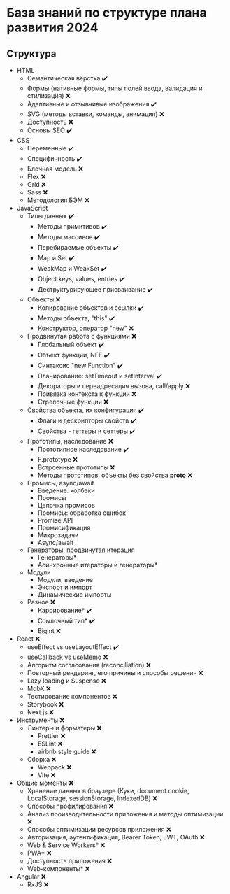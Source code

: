 # База знаний по структуре плана развития 2024
## Структура
- HTML
    - Семантическая вёрстка :heavy_check_mark:
    - Формы (нативные формы, типы полей ввода, валидация и стилизация) :x:
    - Адаптивные и отзывчивые изображения :heavy_check_mark:
    - SVG (методы вставки, команды, анимация) :x:
    - Доступность :x:
    - Основы SEO :heavy_check_mark:
- CSS
    - Переменные :heavy_check_mark:
    - Специфичность :heavy_check_mark:
    - Блочная модель :x:
    - Flex :x:
    - Grid :x:
    - Sass :x:
    - Методология БЭМ :x:
- JavaScript
    - Типы данных :heavy_check_mark:
        - Методы примитивов :heavy_check_mark:
        - Методы массивов :heavy_check_mark:
        - Перебираемые объекты :heavy_check_mark:
        - Map и Set :heavy_check_mark:
        - WeakMap и WeakSet :heavy_check_mark:
        - Object.keys, values, entries :heavy_check_mark:
        - Деструктурирующее присваивание :heavy_check_mark:
    - Объекты :x:
        - Копирование объектов и ссылки :heavy_check_mark:
        - Методы объекта, "this" :heavy_check_mark:
        - Конструктор, оператор "new" :x:
    - Продвинутая работа с функциями :x:
        - Глобальный объект :heavy_check_mark:
        - Объект функции, NFE :heavy_check_mark:
        - Синтаксис "new Function" :heavy_check_mark:
        - Планирование: setTimeout и setInterval :heavy_check_mark:
        - Декораторы и переадресация вызова, call/apply :x:
        - Привязка контекста к функции :x:
        - Стрелочные функции :x:
    - Свойства объекта, их конфигурация :heavy_check_mark:
        - Флаги и дескрипторы свойств :heavy_check_mark:
        - Свойства - геттеры и сеттеры :heavy_check_mark:
    - Прототипы, наследование :x:
        - Прототипное наследование :heavy_check_mark:
        - F.prototype :x:
        - Встроенные прототипы :x:
        - Методы прототипов, объекты без свойства __proto__ :x:
    - Промисы, async/await
        - Введение: колбэки
        - Промисы
        - Цепочка промисов
        - Промисы: обработка ошибок
        - Promise API
        - Промисификация
        - Микрозадачи
        - Async/await
    - Генераторы, продвинутая итерация
        - Генераторы*
        - Асинхронные итераторы и генераторы*
    - Модули
        - Модули, введение
        - Экспорт и импорт
        - Динамические импорты
    - Разное :x:
        - Каррирование* :heavy_check_mark:
        - Ссылочный тип* :heavy_check_mark:
        - BigInt :x:
- React :x:
    - useEffect vs useLayoutEffect :heavy_check_mark:
    - useCallback vs useMemo :x:
    - Алгоритм согласования (reconciliation) :x:
    - Повторный рендеринг, его причины и способы решения :x:
    - Lazy loading и Suspense :x:
    - MobX :x:
    - Тестирование компонентов :x:
    - Storybook :x:
    - Next.js :x:
- Инструменты :x:
    - Линтеры и форматеры :x:
        - Prettier :x:
        - ESLint :x:
        - airbnb style guide :x:
    - Сборка :x:
        - Webpack :x:
        - Vite :x:
- Общие моменты :x:
    - Хранение данных в браузере (Куки, document.cookie, LocalStorage, sessionStorage, IndexedDB) :x:
    - Способы профилирования :x:
    - Анализ производительности приложения и методы оптимизации :x:
    - Способы оптимизации ресурсов приложения :x:
    - Авторизация, аутентификация, Bearer Token, JWT, OAuth :x:
    - Web & Service Workers* :x:
    - PWA* :x:
    - Доступность приложения :x:
    - Web-компоненты* :x:
- Angular :x:
    - RxJS :x:


